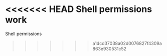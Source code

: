 <<<<<<< HEAD
Shell permissions work
=======
Shell permissions
>>>>>>> a1dcd37038a02d0076827f4309a863e930531c52

